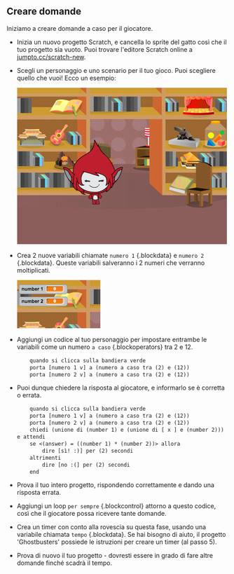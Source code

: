 ## Creare domande

Iniziamo a creare domande a caso per il giocatore.



+ Inizia un nuovo progetto Scratch, e cancella lo sprite del gatto così che il tuo progetto sia vuoto. Puoi trovare l'editore Scratch online a <a href="http://jumpto.cc/scratch-new" target="_blank">jumpto.cc/scratch-new</a>.

+ Scegli un personaggio e uno scenario per il tuo gioco. Puoi scegliere quello che vuoi! Ecco un esempio:

	![screenshot](images/brain-setting.png)

+ Crea 2 nuove variabili chiamate `numero 1` {.blockdata} e `numero 2` {.blockdata}. Queste variabili salveranno i 2 numeri che verranno moltiplicati.

	![screenshot](images/brain-variables.png)

+ Aggiungi un codice al tuo personaggio per impostare entrambe le variabili come un numero `a caso` {.blockoperators} tra 2 e 12.

	```blocks
		quando si clicca sulla bandiera verde
		porta [numero 1 v] a (numero a caso tra (2) e (12))
		porta [numero 2 v] a (numero a caso tra (2) e (12))
	```

+ Puoi dunque chiedere la risposta al giocatore, e informarlo se è corretta o errata.

	```blocks
		quando si clicca sulla bandiera verde
		porta [numero 1 v] a (numero a caso tra (2) e (12))
		porta [numero 2 v] a (numero a caso tra (2) e (12))
		chiedi (unione di (number 1) e (unione di [ x ] e (number 2))) e attendi
		se <(answer) = ((number 1) * (number 2))> allora
  			dire [sì! :)] per (2) secondi
  		altrimenti
  			dire [no :(] per (2) secondi
		end
	```

+ Prova il tuo intero progetto, rispondendo correttamente e dando una risposta errata.

+ Aggiungi un loop `per sempre` {.blockcontrol} attorno a questo codice, così che il giocatore possa ricevere tante domande.

+ Crea un timer con conto alla rovescia su questa fase, usando una variabile chiamata `tempo` {.blockdata}. Se hai bisogno di aiuto, il progetto 'Ghostbusters' possiede le istruzioni per creare un timer (al passo 5).

+ Prova di nuovo il tuo progetto - dovresti essere in grado di fare altre domande finché scadrà il tempo.




